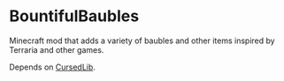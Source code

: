 # BountifulBaubles
Minecraft mod that adds a variety of baubles and other items inspired by Terraria and other games.

Depends on [CursedLib](https://github.com/CursedFlames/CursedLib).
